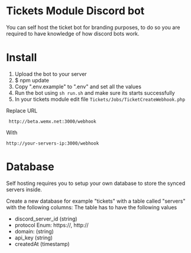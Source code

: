 # Tickets Module Discord bot

You can self host the ticket bot for branding purposes, to do so you are required to have knowledge of how discord bots work.

# Install

1. Upload the bot to your server
2. $ npm update
3. Copy ".env.example" to ".env" and set all the values
4. Run the bot using `sh run.sh` and make sure its starts successfully
5. In your tickets module edit file `Tickets/Jobs/TicketCreateWebhook.php`

Replace URL
```
 http://beta.wemx.net:3000/webhook
```
With
```
http://your-servers-ip:3000/webhook
```

# Database

Self hosting requires you to setup your own database to store the synced servers inside.

Create a new database for example "tickets" with a table called "servers" with the following columns:
The table has to have the following values
- discord_server_id (string)
- protocol Enum: https://, http://
- domain: (string)
- api_key (string)
- createdAt (timestamp)
